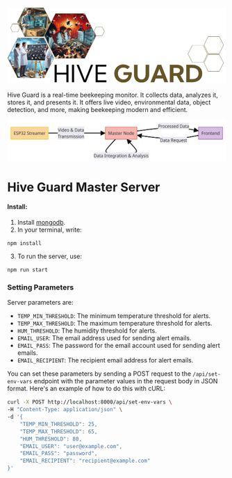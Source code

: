 ![logo](./assets/hive-guard-logo.png)

Hive Guard is a real-time beekeeping monitor. It collects data, analyzes it, stores it, and presents it. It offers live video, environmental data, object detection, and more, making beekeeping modern and efficient.

![infrastructure](./assets/infrastructure.png)

# Hive Guard Master Server

#### Install:
1. Install [mongodb](https://www.mongodb.com/).
2. In your terminal, write:
```
npm install
```
3. To run the server, use:
```
npm run start
```

### Setting Parameters

Server parameters are:

- `TEMP_MIN_THRESHOLD`: The minimum temperature threshold for alerts.
- `TEMP_MAX_THRESHOLD`: The maximum temperature threshold for alerts.
- `HUM_THRESHOLD`: The humidity threshold for alerts.
- `EMAIL_USER`: The email address used for sending alert emails.
- `EMAIL_PASS`: The password for the email account used for sending alert emails.
- `EMAIL_RECIPIENT`: The recipient email address for alert emails.

You can set these parameters by sending a POST request to the `/api/set-env-vars` endpoint with the parameter values in the request body in JSON format. Here's an example of how to do this with cURL:

```bash
curl -X POST http://localhost:8000/api/set-env-vars \
-H "Content-Type: application/json" \
-d '{
    "TEMP_MIN_THRESHOLD": 25,
    "TEMP_MAX_THRESHOLD": 65,
    "HUM_THRESHOLD": 80,
    "EMAIL_USER": "user@example.com",
    "EMAIL_PASS": "password",
    "EMAIL_RECIPIENT": "recipient@example.com"
}'